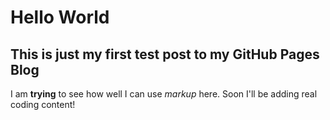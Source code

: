 # Hello World
## This is just my first test post to my GitHub Pages Blog

I am **trying** to see how well I can use _markup_ here. Soon I'll be adding real coding content!
